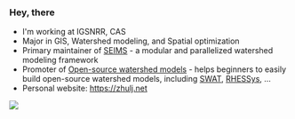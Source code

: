 ### Hey, there

- I'm working at IGSNRR, CAS
- Major in GIS, Watershed modeling, and Spatial optimization
- Primary maintainer of [SEIMS](https://github.com/lreis2415/SEIMS) - a modular and parallelized watershed modeling framework
- Promoter of [Open-source watershed models](https://github.com/WatershedModels) - helps beginners to easily build open-source watershed models, including [SWAT](https://github.com/WatershedModels/SWAT), [RHESSys](https://github.com/WatershedModels/RHESSys), ...
- Personal website: https://zhulj.net

<img src="https://github-readme-stats.vercel.app/api?username=crazyzlj&show_icons=true&icon_color=&text_color=&bg_color=&hide_title=true" />
